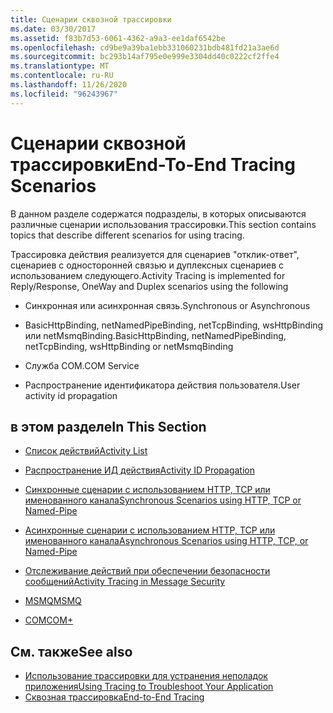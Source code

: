 ```yaml
---
title: Сценарии сквозной трассировки
ms.date: 03/30/2017
ms.assetid: f83b7d53-6061-4362-a9a3-ee1daf6542be
ms.openlocfilehash: cd9be9a39ba1ebb331060231bdb481fd21a3ae6d
ms.sourcegitcommit: bc293b14af795e0e999e3304dd40c0222cf2ffe4
ms.translationtype: MT
ms.contentlocale: ru-RU
ms.lasthandoff: 11/26/2020
ms.locfileid: "96243967"
---
```

# <a name="end-to-end-tracing-scenarios"></a><span data-ttu-id="ac4b0-102">Сценарии сквозной трассировки</span><span class="sxs-lookup"><span data-stu-id="ac4b0-102">End-To-End Tracing Scenarios</span></span>

<span data-ttu-id="ac4b0-103">В данном разделе содержатся подразделы, в которых описываются различные сценарии использования трассировки.</span><span class="sxs-lookup"><span data-stu-id="ac4b0-103">This section contains topics that describe different scenarios for using tracing.</span></span>  
  
 <span data-ttu-id="ac4b0-104">Трассировка действия реализуется для сценариев "отклик-ответ", сценариев с односторонней связью и дуплексных сценариев с использованием следующего.</span><span class="sxs-lookup"><span data-stu-id="ac4b0-104">Activity Tracing is implemented for Reply/Response, OneWay and Duplex scenarios using the following</span></span>  
  
- <span data-ttu-id="ac4b0-105">Синхронная или асинхронная связь.</span><span class="sxs-lookup"><span data-stu-id="ac4b0-105">Synchronous or Asynchronous</span></span>  
  
- <span data-ttu-id="ac4b0-106">BasicHttpBinding, netNamedPipeBinding, netTcpBinding, wsHttpBinding или netMsmqBinding.</span><span class="sxs-lookup"><span data-stu-id="ac4b0-106">BasicHttpBinding, netNamedPipeBinding, netTcpBinding, wsHttpBinding or netMsmqBinding</span></span>  
  
- <span data-ttu-id="ac4b0-107">Служба COM.</span><span class="sxs-lookup"><span data-stu-id="ac4b0-107">COM Service</span></span>  
  
- <span data-ttu-id="ac4b0-108">Распространение идентификатора действия пользователя.</span><span class="sxs-lookup"><span data-stu-id="ac4b0-108">User activity id propagation</span></span>  
  
## <a name="in-this-section"></a><span data-ttu-id="ac4b0-109">в этом разделе</span><span class="sxs-lookup"><span data-stu-id="ac4b0-109">In This Section</span></span>  
  
- [<span data-ttu-id="ac4b0-110">Список действий</span><span class="sxs-lookup"><span data-stu-id="ac4b0-110">Activity List</span></span>](activity-list.md)  
  
- [<span data-ttu-id="ac4b0-111">Распространение ИД действия</span><span class="sxs-lookup"><span data-stu-id="ac4b0-111">Activity ID Propagation</span></span>](activity-id-propagation.md)  
  
- [<span data-ttu-id="ac4b0-112">Синхронные сценарии с использованием HTTP, TCP или именованного канала</span><span class="sxs-lookup"><span data-stu-id="ac4b0-112">Synchronous Scenarios using HTTP, TCP or Named-Pipe</span></span>](synchronous-scenarios-using-http-tcp-or-named-pipe.md)  
  
- [<span data-ttu-id="ac4b0-113">Асинхронные сценарии с использованием HTTP, TCP или именованного канала</span><span class="sxs-lookup"><span data-stu-id="ac4b0-113">Asynchronous Scenarios using HTTP, TCP, or Named-Pipe</span></span>](asynchronous-scenarios-using-http-tcp-or-named-pipe.md)  
  
- [<span data-ttu-id="ac4b0-114">Отслеживание действий при обеспечении безопасности сообщений</span><span class="sxs-lookup"><span data-stu-id="ac4b0-114">Activity Tracing in Message Security</span></span>](activity-tracing-in-message-security.md)  
  
- [<span data-ttu-id="ac4b0-115">MSMQ</span><span class="sxs-lookup"><span data-stu-id="ac4b0-115">MSMQ</span></span>](msmq.md)  
  
- [<span data-ttu-id="ac4b0-116">COM</span><span class="sxs-lookup"><span data-stu-id="ac4b0-116">COM+</span></span>](com.md)  
  
## <a name="see-also"></a><span data-ttu-id="ac4b0-117">См. также</span><span class="sxs-lookup"><span data-stu-id="ac4b0-117">See also</span></span>

- [<span data-ttu-id="ac4b0-118">Использование трассировки для устранения неполадок приложения</span><span class="sxs-lookup"><span data-stu-id="ac4b0-118">Using Tracing to Troubleshoot Your Application</span></span>](using-tracing-to-troubleshoot-your-application.md)
- [<span data-ttu-id="ac4b0-119">Сквозная трассировка</span><span class="sxs-lookup"><span data-stu-id="ac4b0-119">End-to-End Tracing</span></span>](end-to-end-tracing.md)
